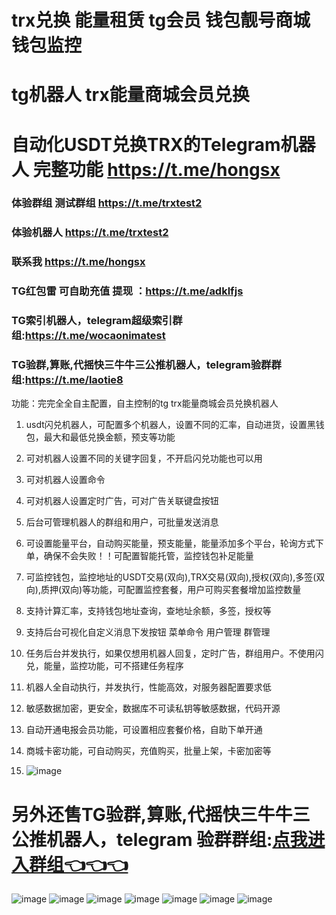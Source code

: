 # trx兑换 能量租赁 tg会员 钱包靓号商城 钱包监控
# tg机器人  trx能量商城会员兑换 
# 自动化USDT兑换TRX的Telegram机器人 完整功能 https://t.me/hongsx
### 体验群组 测试群组 https://t.me/trxtest2
### 体验机器人 https://t.me/trxtest2
### 联系我 https://t.me/hongsx
### TG红包雷 可自助充值 提现 ：https://t.me/adklfjs
### TG索引机器人，telegram超级索引群组:https://t.me/wocaonimatest
### TG验群,算账,代摇快三牛牛三公推机器人，telegram验群群组:https://t.me/laotie8
功能：完完全全自主配置，自主控制的tg trx能量商城会员兑换机器人
1. usdt闪兑机器人，可配置多个机器人，设置不同的汇率，自动进货，设置黑钱包，最大和最低兑换金额，预支等功能
2. 可对机器人设置不同的关键字回复，不开启闪兑功能也可以用
3. 可对机器人设置命令
4. 可对机器人设置定时广告，可对广告关联键盘按钮
5. 后台可管理机器人的群组和用户，可批量发送消息
6. 可设置能量平台，自动购买能量，预支能量，能量添加多个平台，轮询方式下单，确保不会失败！！可配置智能托管，监控钱包补足能量
7. 可监控钱包，监控地址的USDT交易(双向),TRX交易(双向),授权(双向),多签(双向),质押(双向)等功能，可配置监控套餐，用户可购买套餐增加监控数量
8. 支持计算汇率，支持钱包地址查询，查地址余额，多签，授权等
9. 支持后台可视化自定义消息下发按钮 菜单命令 用户管理 群管理  
10. 任务后台并发执行，如果仅想用机器人回复，定时广告，群组用户。不使用闪兑，能量，监控功能，可不搭建任务程序
11. 机器人全自动执行，并发执行，性能高效，对服务器配置要求低
12. 敏感数据加密，更安全，数据库不可读私钥等敏感数据，代码开源
13. 自动开通电报会员功能，可设置相应套餐价格，自助下单开通
14. 商城卡密功能，可自动购买，充值购买，批量上架，卡密加密等

15. ![image](https://github.com/mmmrp/trx/assets/72646062/88eba0ad-38b1-4b2d-bb59-fa582d49d52d)

# 另外还售TG验群,算账,代摇快三牛牛三公推机器人，telegram 验群群组:[点我进入群组👈👈👈](https://t.me/laotie8)

![image](https://github.com/Hyizhou1/Tg_SuperSerch/assets/104135021/e2584edf-ba01-4424-ae06-7e6600f7d88f)
![image](https://github.com/Hyizhou1/Tg_SuperSerch/assets/104135021/992f587d-4fbc-4d2f-8b92-091a0376fae8)
![image](https://github.com/Hyizhou1/Tg_SuperSerch/assets/104135021/1a0a7113-01a6-423d-98dc-bb469b3d2e0d)
![image](https://github.com/Hyizhou1/Tg_SuperSerch/assets/104135021/c51e85d9-4c24-4a08-abd8-341ef4c2988b)
![image](https://github.com/Hyizhou1/Tg_SuperSerch/assets/104135021/1685753e-1eb0-4dc0-9d30-e0e51ec98473)
![image](https://github.com/Hyizhou1/Tg_SuperSerch/assets/104135021/25b4c2d2-b3e9-4ccc-991b-a67afd04eee1)
![image](https://github.com/Hyizhou1/Tg_SuperSerch/assets/104135021/63230561-afeb-4381-a28b-c9a5138d1df7)


